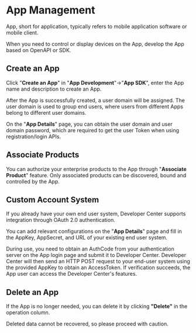 # App Management

App, short for application, typically refers to mobile application software or mobile client.

When you need to control or display devices on the App, develop the App based on OpenAPI or SDK.

## Create an App

Click "**Create an App**" in "**App Development**"->"**App SDK**", enter the App name and description to create an App.

After the App is successfully created, a user domain will be assigned. The user domain is used to group end users, where users from different Apps belong to different user domains.

On the "**App Details**" page, you can obtain the user domain and user domain password, which are required to get the user Token when using registration/login APIs. 

## Associate Products

You can authorize your enterprise products to the App through "**Associate Product**" feature. Only associated products can be discovered, bound and controlled by the App.

## Custom Account System

If you already have your own end user system, Developer Center supports integration through OAuth 2.0 authentication.

You can add relevant configurations on the "**App Details**" page and fill in the AppKey, AppSecret, and URL of your existing end user system.

During use, you need to obtain an AuthCode from your authentication server on the App login page and submit it to Developer Center. Developer Center will then send an HTTP POST request to your end-user system using the provided AppKey to obtain an AccessToken. If verification succeeds, the App user can access the Developer Center's features.

## Delete an App

If the App is no longer needed, you can delete it by clicking **"Delete"** in the operation column.

Deleted data cannot be recovered, so please proceed with caution.
